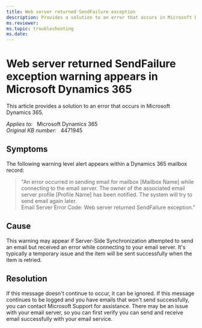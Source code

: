 ```yaml
---
title: Web server returned SendFailure exception
description: Provides a solution to an error that occurs in Microsoft Dynamics 365.
ms.reviewer: 
ms.topic: troubleshooting
ms.date: 
---
```

# Web server returned SendFailure exception warning appears in Microsoft Dynamics 365

This article provides a solution to an error that occurs in Microsoft Dynamics 365.

_Applies to:_ &nbsp; Microsoft Dynamics 365  
_Original KB number:_ &nbsp; 4471945

## Symptoms

The following warning level alert appears within a Dynamics 365 mailbox record:

> "An error occurred in sending email for mailbox [Mailbox Name] while connecting to the email server. The owner of the associated email server profile [Profile Name] has been notified. The system will try to send email again later.  
Email Server Error Code: Web server returned SendFailure exception."

## Cause

This warning may appear if Server-Side Synchronization attempted to send an email but received an error while connecting to your email server. It's typically a temporary issue and the item will be sent successfully when the item is retried.

## Resolution

If this message doesn't continue to occur, it can be ignored. If this message continues to be logged and you have emails that won't send successfully, you can contact Microsoft Support for assistance. There may be an issue with your email server, so you can first verify you can send and receive email successfully with your email service.
